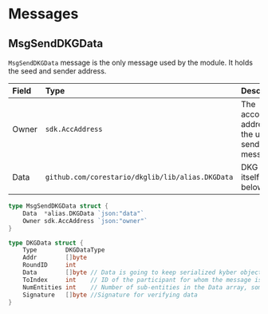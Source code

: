 # Messages

## MsgSendDKGData 

`MsgSendDKGData` message is the only message used by the module. It holds the seed and sender address. 

| **Field** | **Type**                                                 | **Description**                                              |
|:----------|:---------------------------------------------------------|:-------------------------------------------------------------|
| Owner     | `sdk.AccAddress`                                         | The account address of the user sending the message.         |
| Data      | `github.com/corestario/dkglib/lib/alias.DKGData`         | DKG data itself (see below)                                  |

``` go
type MsgSendDKGData struct {
	Data  *alias.DKGData `json:"data"`
	Owner sdk.AccAddress `json:"owner"`
}

type DKGData struct {
	Type        DKGDataType
	Addr        []byte
	RoundID     int
	Data        []byte // Data is going to keep serialized kyber objects.
	ToIndex     int    // ID of the participant for whom the message is; might be not set
	NumEntities int    // Number of sub-entities in the Data array, sometimes required for unmarshaling.
	Signature   []byte //Signature for verifying data
}
```